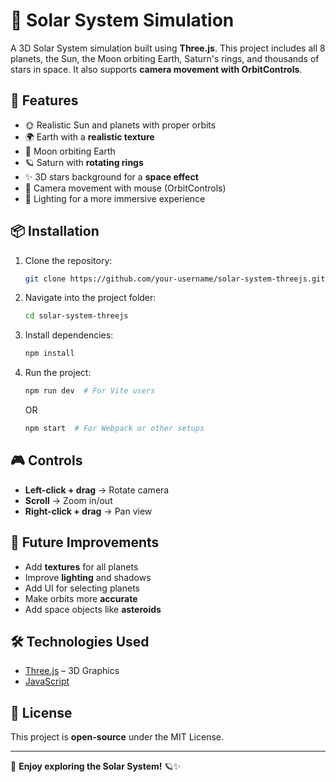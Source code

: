 # 🌌 Solar System Simulation

A 3D Solar System simulation built using **Three.js**. This project includes all 8 planets, the Sun, the Moon orbiting Earth, Saturn's rings, and thousands of stars in space. It also supports **camera movement with OrbitControls**.

## 🚀 Features
- 🌞 Realistic Sun and planets with proper orbits
- 🌍 Earth with a **realistic texture**
- 🌙 Moon orbiting Earth
- 🪐 Saturn with **rotating rings**
- ✨ 3D stars background for a **space effect**
- 🎥 Camera movement with mouse (OrbitControls)
- 🔆 Lighting for a more immersive experience

## 📦 Installation
1. Clone the repository:
   ```sh
   git clone https://github.com/your-username/solar-system-threejs.git
   ```
2. Navigate into the project folder:
   ```sh
   cd solar-system-threejs
   ```
3. Install dependencies:
   ```sh
   npm install
   ```
4. Run the project:
   ```sh
   npm run dev  # For Vite users
   ```
   OR
   ```sh
   npm start  # For Webpack or other setups
   ```

## 🎮 Controls
- **Left-click + drag** → Rotate camera
- **Scroll** → Zoom in/out
- **Right-click + drag** → Pan view

## 🌟 Future Improvements
- Add **textures** for all planets
- Improve **lighting** and shadows
- Add UI for selecting planets
- Make orbits more **accurate**
- Add space objects like **asteroids**

## 🛠 Technologies Used
- [Three.js](https://threejs.org/) – 3D Graphics
- [JavaScript](https://developer.mozilla.org/en-US/docs/Web/JavaScript)

## 📜 License
This project is **open-source** under the MIT License.

---

🚀 **Enjoy exploring the Solar System!** 🪐✨

